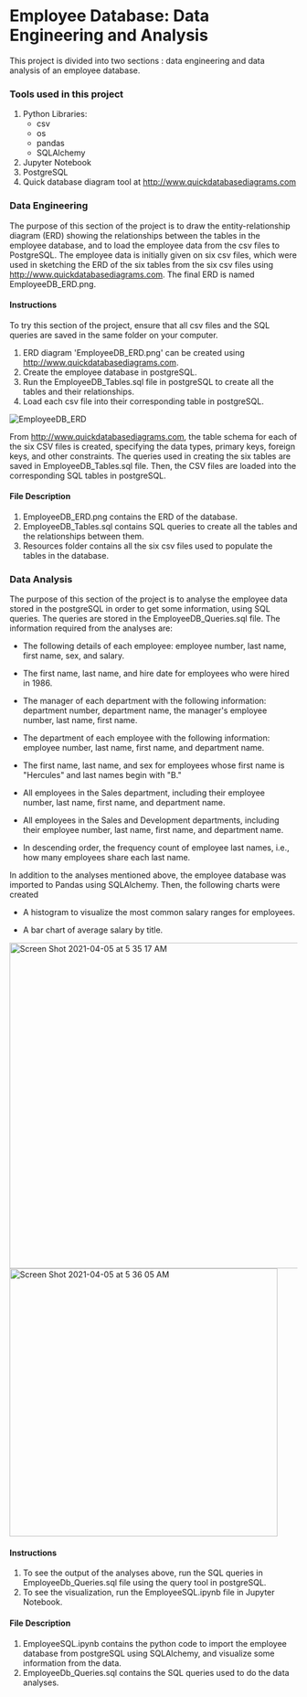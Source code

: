 # Employee Database: Data Engineering and Analysis
This project is divided into two sections : data engineering and data analysis of an employee database.

### Tools used in this project
1.  Python Libraries:
    - csv
    - os
    - pandas
    - SQLAlchemy
2.  Jupyter Notebook
3.  PostgreSQL
4.  Quick database diagram tool at http://www.quickdatabasediagrams.com

### Data Engineering
The purpose of this section of the project is to draw the entity-relationship diagram (ERD) showing the relationships between the tables in the employee database, and to load the employee data from the csv files to PostgreSQL. The employee data is initially given on six csv files, which were used in sketching the ERD of the six tables from the six csv files using http://www.quickdatabasediagrams.com. The final ERD is named EmployeeDB_ERD.png.

#### Instructions
To try this section of the project, ensure that all csv files and the SQL queries are saved in the same folder on your computer.
1.  ERD diagram 'EmployeeDB_ERD.png' can be created using http://www.quickdatabasediagrams.com.
2.  Create the employee database in postgreSQL.
3.  Run the EmployeeDB_Tables.sql file in postgreSQL to create all the tables and their relationships.
4.  Load each csv file into their corresponding table in postgreSQL.

![EmployeeDB_ERD](https://user-images.githubusercontent.com/71471355/113506818-3c5bf780-9504-11eb-886c-351906c611b6.png)

From http://www.quickdatabasediagrams.com, the table schema for each of the six CSV files is created, specifying the data types, primary keys, foreign keys, and other constraints. The queries used in creating the six tables are saved in EmployeeDB_Tables.sql file. Then, the CSV files are loaded into the corresponding SQL tables in postgreSQL. 

#### File Description
1.  EmployeeDB_ERD.png contains the ERD of the database.
2.  EmployeeDB_Tables.sql contains SQL queries to create all the tables and the relationships between them.
3.  Resources folder contains all the six csv files used to populate the tables in the database.


### Data Analysis
The purpose of this section of the project is to analyse the employee data stored in the postgreSQL in order to get some information, using SQL queries. The queries are stored in the EmployeeDB_Queries.sql file. The information required from the analyses are:

* The following details of each employee: employee number, last name, first name, sex, and salary.

* The first name, last name, and hire date for employees who were hired in 1986.

* The manager of each department with the following information: department number, department name, the manager's employee number, last name, first name.

* The department of each employee with the following information: employee number, last name, first name, and department name.

* The first name, last name, and sex for employees whose first name is "Hercules" and last names begin with "B."

* All employees in the Sales department, including their employee number, last name, first name, and department name.

* All employees in the Sales and Development departments, including their employee number, last name, first name, and department name.

* In descending order, the frequency count of employee last names, i.e., how many employees share each last name.


In addition to the analyses mentioned above, the employee database was imported to Pandas using SQLAlchemy. Then, the following charts were created

* A histogram to visualize the most common salary ranges for employees.

* A bar chart of average salary by title.

<img width="570" alt="Screen Shot 2021-04-05 at 5 35 17 AM" src="https://user-images.githubusercontent.com/71471355/113507462-d83b3280-9507-11eb-8870-ebee5c93e8e1.png">
<img width="469" alt="Screen Shot 2021-04-05 at 5 36 05 AM" src="https://user-images.githubusercontent.com/71471355/113507463-d96c5f80-9507-11eb-9704-44e76ba16c5a.png">

#### Instructions
1.  To see the output of the analyses above, run the SQL queries in EmployeeDb_Queries.sql file using the query tool in postgreSQL.
2.  To see the visualization, run the EmployeeSQL.ipynb file in Jupyter Notebook.

#### File Description
1.  EmployeeSQL.ipynb contains the python code to import the employee database from postgreSQL using SQLAlchemy, and visualize some information from the data.
2.  EmployeeDb_Queries.sql contains the SQL queries used to do the data analyses. 


